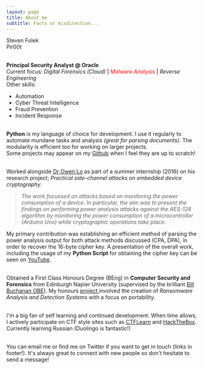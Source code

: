 ```yaml
---
layout: page
title: About me
subtitle: Facts or misdirection...
---
```


<p class="about-text">
<span class="fa fa-user about-icon"></span>
Steven Folek<br>
<span class="fa fa-user-secret about-icon"></span>
Pir00t
</p>


<p class="about-text">
<span class="fa fa-briefcase about-icon"></span>
<br><strong>Principal Security Analyst @ Oracle</strong>
<br>Current focus: <i>Digital Forensics (Cloud)</i> | <i><font color="red">Malware Analysis</font></i> | <i>Reverse Engineering</i><br>Other skills:
 <ul>
  <li>Automation</li>
  <li>Cyber Threat Intelligence</li>
  <li>Fraud Prevention</li>
  <li>Incident Response</li>
</ul> 
</p>

<p class="about-text">
<span class="fa fa-code about-icon"></span>
<br>
<strong>Python</strong> is my language of choice for development. I use it regularly to automate mundane tasks and analysis <i>(great for parsing documents)</i>. The modularity is efficient too for working on larger projects.<br> Some projects may appear on my <a href="https://github.com/Pir00t" target="_blank">Github</a> when I feel they are up to scratch! <br>
</p>

<p class="about-text">
<span class="fa fa-history about-icon"></span>
<br>
Worked alongside <a href="https://www.napier.ac.uk/people/owen-lo" target="_blank"> Dr Owen Lo</a> as part of a summer internship (2016) on his research project; <i>Practical side-channel attacks on embedded device cryptography</i>. <br>
</p>

<blockquote><i>The work focussed on attacks based on monitoring the power consumption of a device. In particular, the aim was to present the findings on performing power analysis attacks against the AES-128 algorithm by monitoring the power consumption of a microcontroller (Arduino Uno) while cryptographic operations take place.</i></blockquote>

My primary contribution was establishing an efficient method of parsing the power analysis output for both attack methods discussed (CPA, DPA), in order to recover the 16-byte cipher key. A presentation of the overall work, including the usage of my <strong>Python Script</strong> for obtaining the cipher key can be seen on <a href="https://www.youtube.com/watch?v=7D-Hr4Nw0T4" target="_blank">YouTube</a>.



<p class="about-text">
<span class="fa fa-graduation-cap about-icon"></span>
<br>
Obtained a First Class Honours Degree (BEng) in <strong>Computer Security and Forensics</strong> from Edinburgh Napier University (supervised by the brilliant
<a href="https://www.napier.ac.uk/people/bill-buchanan" target="_blank">Bill Buchanan OBE</a>). My honours <a href="http://www.iidi.napier.ac.uk/c/publications/publicationid/13388150" target="_blank">project </a> involved the creation of <i>Ransomware Analysis and Detection Systems</i> with a focus on portability.
</p>

<p class="about-text">
<span class="fa fa-heart about-icon"></span>
<br>
I'm a big fan of self learning and continued development. When time allows, I actively participate on CTF style sites such as <a href="https://ctflearn.com/" target="_blank">CTFLearn</a> and <a href="https://www.hackthebox.eu/" target="_blank">HackTheBox</a>. <br>Currently learning Russian (Duolingo is fantastic!)
</p>

<p class="about-text">
<span class="fa fa-connectdevelop about-icon"></span>
<br>
You can email me or find me on Twitter if you want to get in touch (links in footer!). It's always great to connect with new people so don't hesitate to send a message!